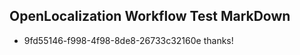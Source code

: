 ## OpenLocalization Workflow Test MarkDown
* 9fd55146-f998-4f98-8de8-26733c32160e thanks!

<!--HONumber=Aug16_HO4-->


